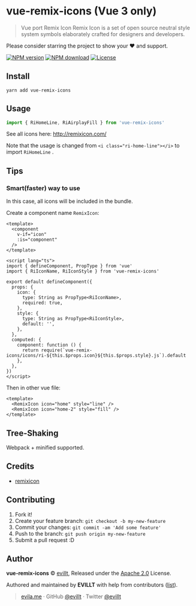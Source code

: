 # vue-remix-icons (Vue 3 only)

> Vue port Remix Icon
> Remix Icon is a set of open source neutral style system symbols elaborately crafted for designers and developers.

Please consider starring the project to show your ❤️ and support.

[![NPM version](https://badgen.net/npm/v/vue-remix-icons?icon=npm)](https://npmjs.com/package/vue-remix-icons)
[![NPM download](https://badgen.net/npm/dm/vue-remix-icons?icon=npm)](https://npmjs.com/package/vue-remix-icons)
[![License](https://badgen.net/npm/license/vue-remix-icons)](./LICENSE)

## Install

```console
yarn add vue-remix-icons
```

## Usage

```js
import { RiHomeLine, RiAirplayFill } from 'vue-remix-icons'
```

See all icons here: http://remixicon.com/

Note that the usage is changed from `<i class="ri-home-line"></i>` to import `RiHomeLine` .

## Tips

### Smart(faster) way to use

In this case, all icons will be included in the bundle.

Create a component name `RemixIcon`:

```vue
<template>
  <component
    v-if="icon"
    :is="component"
  />
</template>

<script lang="ts">
import { defineComponent, PropType } from 'vue'
import { RiIconName, RiIconStyle } from 'vue-remix-icons'

export default defineComponent({
  props: {
    icon: {
      type: String as PropType<RiIconName>,
      required: true,
    },
    style: {
      type: String as PropType<RiIconStyle>,
      default: '',
    },
  },
  computed: {
    component: function () {
      return require(`vue-remix-icons/icons/ri-${this.$props.icon}${this.$props.style}.js`).default
    },
  },
})
</script>
```

Then in other vue file:

```vue
<template>
  <RemixIcon icon="home" style="line" />
  <RemixIcon icon="home-2" style="fill" />
</template>
```

## Tree-Shaking

Webpack + minified supported.

## Credits

- [remixicon](https://github.com/Remix-Design/remixicon)

## Contributing

1. Fork it!
2. Create your feature branch: `git checkout -b my-new-feature`
3. Commit your changes: `git commit -am 'Add some feature'`
4. Push to the branch: `git push origin my-new-feature`
5. Submit a pull request :D

## Author

**vue-remix-icons** © [evillt](https://github.com/evillt), Released under the [Apache 2.0](./LICENSE) License.

Authored and maintained by **EVILLT** with help from contributors ([list](https://github.com/evillt/vue-remix-icons/contributors)).

> [evila.me](https://evila.me) · GitHub [@evillt](https://github.com/evillt) · Twitter [@evillt](https://twitter.com/evillt)
